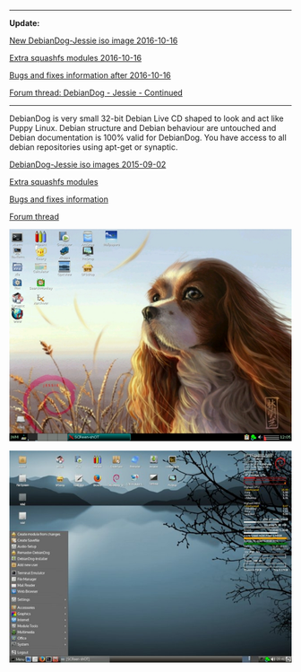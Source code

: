 
***   

**Update:**

[New DebianDog-Jessie iso image 2016-10-16](https://github.com/DebianDog/Jessie/releases/tag/v2.1)

[Extra squashfs modules 2016-10-16](https://github.com/DebianDog/Jessie/releases/tag/v2.0)

[Bugs and fixes information after 2016-10-16](https://github.com/DebianDog/Jessie/blob/gh-pages/Bugs-and-Fixes-after-2016-10-16.md)

[Forum thread: DebianDog - Jessie - Continued](http://murga-linux.com/puppy/viewtopic.php?p=928498#928498)

***
DebianDog is very small 32-bit Debian Live CD shaped to look and act like Puppy Linux. Debian structure and Debian behaviour are untouched and Debian documentation is 100% valid for DebianDog. You have access to all debian repositories using apt-get or synaptic.

[DebianDog-Jessie iso images 2015-09-02](https://github.com/DebianDog/Jessie/releases/tag/v.1.0)

[Extra squashfs modules](https://github.com/DebianDog/Jessie/releases/tag/v.0.1)

[Bugs and fixes information](https://github.com/DebianDog/Jessie/blob/master/Bugs-and-Fixes.md)

[Forum thread](http://murga-linux.com/puppy/viewtopic.php?t=99460)

![Jwm](https://github.com/DebianDog/Jessie/blob/master/screenshots/DebianDog-Jessie-jwm.jpg?raw=true)

![OpenBox](https://github.com/DebianDog/Jessie/blob/master/screenshots/DebianDog-Jessie-openbox.jpg?raw=true)
